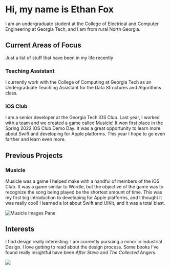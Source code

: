 # Hi, my name is Ethan Fox

I am an undergraduate student at the College of Electrical and Computer Engineering at Georgia Tech, and I am from rural North Georgia. 

## Current Areas of Focus 
Just a list of stuff that have been in my life recently 

### Teaching Assistant
I currently work with the College of Computing at Georgia Tech as an Undergraduate Teaching Assistant for the Data Structures and Algorithms class. 

### iOS Club
I am a senior developer at the Georgia Tech iOS Club. Last year, I worked with a team and we created a game called Musicle! It won first place in the Spring 2022 iOS Club Demo Day. It was a great opportunity to learn more about Swift and developing for Apple platforms. This year I hope to go even farther and learn even more.


## Previous Projects

### Musicle
Musicle was a game I helped make with a handful of members of the iOS Club. It was a game similar to Wordle, but the objective of the game was to recognize the song being played be the shortest amount of time. This was my first big introduction to developing for Apple platforms, and I thought it was really cool! I learned a lot about Swift and UIKit, and it was a total blast. 


![Musicle Images Pane](Musicle_Asset_new.png)

## Interests
I find design really interesting. I am currently pursuing a minor in Industrial Design. I love getting to read about the design process. Some books I've found really insightful have been *After Steve* and *The Collected Angers*.

<img src="https://wakatime.com/share/@4bc59767-0217-462d-9cbf-ffaa25bc5fad/19362730-a6d6-457b-b588-b8fe2b4b9188.svg" />
